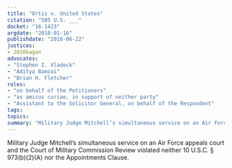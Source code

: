 ```yaml
---
title: "Ortiz v. United States"
citation: "585 U.S. ___"
docket: "16-1423"
argdate: "2018-01-16"
publishdate: "2018-06-22"
justices:
- 2010kagan
advocates:
- "Stephen I. Vladeck"
- "Aditya Bamzai"
- "Brian H. Fletcher"
roles:
- "on behalf of the Petitioners"
- "as amicus curiae, in support of neither party"
- "Assistant to the Solicitor General, on behalf of the Respondent"
tags:
topics:
summary: "Military Judge Mitchell’s simultaneous service on an Air Force appeals court and the Court of Military Commission Review violated neither 10 U.S.C. § 973(b)(2)(A) nor the Appointments Clause."
---
```

Military Judge Mitchell’s simultaneous service on an Air Force appeals court and the Court of Military Commission Review violated neither 10 U.S.C. § 973(b)(2)(A) nor the Appointments Clause.

